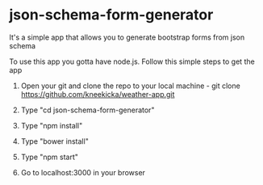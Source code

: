 # json-schema-form-generator
It's a simple app that allows you to generate bootstrap forms from json schema

To use this app you gotta have node.js. Follow this simple steps to get the app

1) Open your git and clone the repo to your local machine - git clone https://github.com/kneekicka/weather-app.git 

2) Type "cd json-schema-form-generator"

3) Type "npm install" 

4) Type "bower install"

5) Type "npm start"

6) Go to localhost:3000 in your browser
